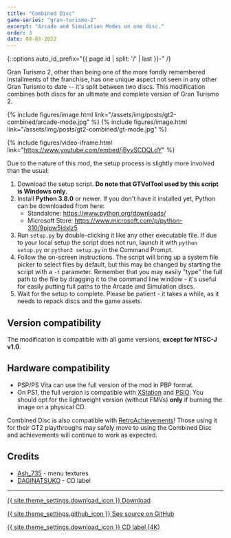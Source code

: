 ```yaml
---
title: "Combined Disc"
game-series: "gran-turismo-2"
excerpt: "Arcade and Simulation Modes on one disc."
order: 3
date: 08-03-2022
---
```


{::options auto_id_prefix="{{ page.id | split: '/' | last }}-" /}

Gran Turismo 2, other than being one of the more fondly remembered installments of the franchise, has one unique aspect
not seen in any other Gran Turismo to date -- it's split between two discs.
This modification combines both discs for an ultimate and complete version of Gran Turismo 2.

<div class="media-container small">
{% include figures/image.html link="/assets/img/posts/gt2-combined/arcade-mode.jpg" %}
{% include figures/image.html link="/assets/img/posts/gt2-combined/gt-mode.jpg" %}
</div>

{% include figures/video-iframe.html link="https://www.youtube.com/embed/jByvSCDQLdY" %}

Due to the nature of this mod, the setup process is slightly more involved than the usual:
1. Download the setup script. **Do note that GTVolTool used by this script is Windows only.**
2. Install **Python 3.8.0** or newer. If you don't have it installed yet, Python can be downloaded from here:
   * Standalone: <https://www.python.org/downloads/>
   * Microsoft Store: <https://www.microsoft.com/p/python-310/9pjpw5ldxlz5>
3. Run `setup.py` by double-clicking it like any other executable file. If due to your local setup the script does not run,
launch it with `python setup.py` or `python3 setup.py` in the Command Prompt.
4. Follow the on-screen instructions. The script will bring up a system file picker to select files by default, but this may be changed by starting the script with a `-t` parameter.
  Remember that you may easily "type" the full path to the file by dragging it to the command line window - it's useful for easily putting full paths to the Arcade and Simulation discs.
5. Wait for the setup to complete. Please be patient - it takes a while, as it needs to repack discs and the game assets.

## Version compatibility
The modification is compatible with all game versions, **except for NTSC-J v1.0**.

## Hardware compatibility
* PSP/PS Vita can use the full version of the mod in PBP format.
* On PS1, the full version is compatible with [XStation](https://castlemaniagames.com/products/xstation) and [PSIO](https://ps-io.com/).
  You should opt for the lightweight version (without FMVs) **only** if burning the image on a physical CD.

Combined Disc is also compatible with [RetroAchievements](https://retroachievements.org/game/11278)! Those using it for their GT2 playthroughs may safely move
to using the Combined Disc and achievements will continue to work as expected.

## Credits
* [Ash_735](https://twitter.com/Ash_735) - menu textures
* [DAGINATSUKO](https://daginatsuko.com/) - CD label

***

<a href="https://github.com/CookiePLMonster/GT2-Combined-Disc/releases/latest/download/GT2-Combined-Disc.zip" class="button">{{ site.theme_settings.download_icon }} Download</a>

<a href="https://github.com/CookiePLMonster/GT2-Combined-Disc" class="button github" target="_blank">{{ site.theme_settings.github_icon }} See source on GitHub</a>

<a href="{% link assets/img/posts/gt2-combined/gt2-combined-disc-label.png %}" class="button" target="_blank">{{ site.theme_settings.download_icon }} CD label (4K)</a>
